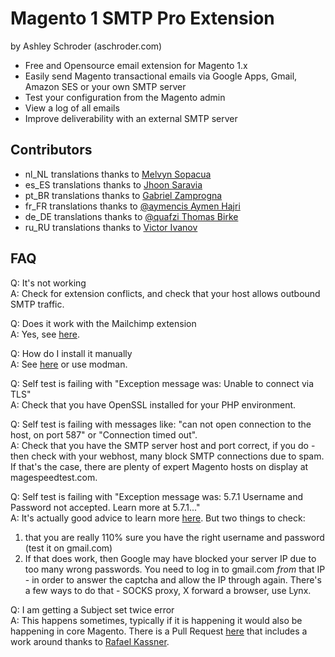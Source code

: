 # Magento 1 SMTP Pro Extension

by Ashley Schroder (aschroder.com)

- Free and Opensource email extension for Magento 1.x
- Easily send Magento transactional emails via Google Apps, Gmail, Amazon SES or your own SMTP server
- Test your configuration from the Magento admin
- View a log of all emails
- Improve deliverability with an external SMTP server

## Contributors
- nl_NL translations thanks to [Melvyn Sopacua](http://www.supportdesk.nu/)
- es_ES translations thanks to [Jhoon Saravia](http://twitter.com/jsaravia)
- pt_BR translations thanks to [Gabriel Zamprogna](https://github.com/gabrielz)
- fr_FR translations thanks to [@aymencis Aymen Hajri](https://github.com/aymencis)
- de_DE translations thanks to [@quafzi Thomas Birke](https://github.com/quafzi)
- ru_RU translations thanks to [Victor Ivanov](https://github.com/victorivanovspb)

## FAQ

Q: It's not working  
A: Check for extension conflicts, and check that your host allows outbound SMTP traffic.

Q: Does it work with the Mailchimp extension  
A: Yes, see [here](http://www.aschroder.com/2011/09/using-smtp-pro-and-ebizmarts-mailchimp-extension-in-magento/).

Q: How do I install it manually  
A: See [here](http://www.aschroder.com/2010/05/installing-a-magento-extension-manually-via-ftp-or-ssh/) or use modman.

Q: Self test is failing with "Exception message was: Unable to connect via TLS"  
A: Check that you have OpenSSL installed for your PHP environment.

Q: Self test is failing with messages like: "can not open connection to the host, on port 587" or "Connection timed out".  
A: Check that you have the SMTP server host and port correct, if you do - then check with your webhost, many block SMTP connections due to spam. If that's the case, there are plenty of expert Magento hosts on display at magespeedtest.com.

Q: Self test is failing with "Exception message was: 5.7.1 Username and Password not accepted. Learn more at 5.7.1..."  
A: It's actually good advice to learn more [here](http://support.google.com/mail/bin/answer.py?answer=14257). But two things to check: 
1) that you are really 110% sure you have the right username and password (test it on gmail.com)
2) If that does work, then Google may have blocked your server IP due to too many wrong passwords. You need to log in to gmail.com _from_ that IP - in order to answer the captcha and allow the IP through again. There's a few ways to do that - SOCKS proxy, X forward a browser, use Lynx.

Q: I am getting a Subject set twice error  
A: This happens sometimes, typically if it is happening it would also be happening in core Magento. There is a Pull Request [here](https://github.com/aschroder/Magento-SMTP-Pro-Email-Extension/pull/57) that includes a work around thanks to [Rafael Kassner](https://github.com/kassner).
